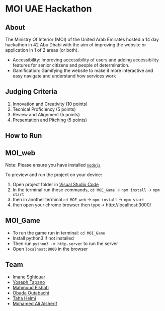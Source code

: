 # MOI UAE Hackathon

## About
The Ministry Of Interior (MOI) of the United Arab Emirates hosted a 14 day hackathon in 42 Abu Dhabi with the aim of improving the website or application in 1 of 2 areas (or both).
* Accessibility: Improving accessibility of users and adding accessibility features for senior citizens and people of determination.
* Gamification: Gamifying the website to make it more interactive and easy navigate and understand how services work

## Judging Criteria
1) Innovation and Creativity (10 points)
2) Tecnical Proficiency (5 points)
3) Review and Alignment (5 points)
4) Presentation and Pitching (5 points)

[//]: <> (## Demo)
[//]: <> (This demo has 3 features implemented:)
[//]: <> (### Game Gamification)

[//]: <> (### Face Authentication)

[//]: <> (### Interactive UI/UX design)

[//]: <> (### Gamified features)
[//]: <> (- This feature has not been implemented, but involves adding gamifying elements such as a progress bar for fines or progress on services, and achievements on the things like using certain services, clearning fines, etc)


## How to Run
## MOI_web

Note: Please ensure you have installed <code><a href="https://nodejs.org/en/download/">nodejs</a></code>

To preview and run the project on your device:
1) Open project folder in <a href="https://code.visualstudio.com/download">Visual Studio Code</a>
2) In the terminal run those commands, `cd MOE_Game` -> `npm install` -> `npm start`
3) then in another terminal `cd MOE_web` -> `npm install` -> `npm start`
4) then open your chrome browser then type-> http://localhost:3000/

## MOI_Game

- To run the game run in terminal: `cd MOI_Game`
- Install python3 if not installed
- Then run `python3 -m http.server` to run the server
- Open `localhost:8000` in the browser

## Team
- [Imane Sghiouar](https://github.com/emy-sg)
- [Yoseph Tapano](https://github.com/Jo2831)
- [Mahmoud Elshafi](https://github.com/MOMO24185)
- [Obada Outabachi](https://github.com/0bada1)
- [Taha Helmi](github.com/Thelmi)
- [Mohamed Ali Alsherif](https://github.com/KingMohamedAlsherif)
